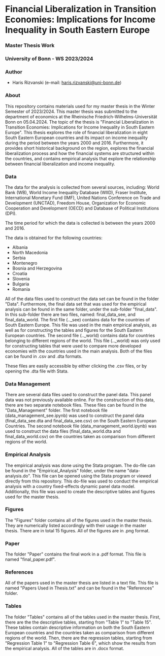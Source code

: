 # Financial Liberalization in Transition Economies: Implications for Income Inequality in South Eastern Europe

### Master Thesis Work

### University of Bonn - WS 2023/2024

### Author

- Haris Rizvanski (e-mail: haris.rizvanski@uni-bonn.de)

### About

This repository contains materials used for my master thesis in the Winter Semester of 2023/2024. This master thesis was submitted to the department of economics at the
Rheinische Friedrich-Wilhelms-Universität Bonn on 05.04.2024. The topic of the thesis is "Financial Liberalization in Transition Economies: Implications for Income Inequality
in South Eastern Europe". This thesis explores the role of financial liberalization in eight South Eastern European countries and its impact on income inequality during the period
between the years 2000 and 2016. Furthermore, it provides short historical background on the region, explores the financial liberalization process and how the financial systems 
are structured within the countries, and contains empirical analysis that explore the relationship between financial liberalization and income inequality.

### Data

The data for the analysis is collected from several sources, including: World Bank (WB), World Income Inequality Database (WIID), Fraser Institute, International Monetary Fund (IMF), 
United Nations Conference on Trade and Development (UNCTAD), Freedom House, Organization for Economic Cooperation and Development (OECD) and Database of Political Institutions (DPI).

The time period for which the data is collected is between the years 2000 and 2016. 

The data is obtained for the following countries:

- Albania
- North Macedonia
- Serbia
- Montenegro
- Bosnia and Herzegovina
- Croatia
- Slovenia
- Bulgaria
- Romania

All of the data files used to construct the data set can be found in the folder "Data". Furthermore, the final data set that was used for the empirical analysis can be found in the 
same folder, under the sub-folder "final_data". In this sub-folder there are two files, named: final_data_see, and final_data_world. The first file (.._see) contains data for the countries
of South Eastern Europe. This file was used in the main empirical analysis, as well as for constructing the tables and figures for the South Eastern European countries. The second file (.._world)
contains data for countries belonging to different regions of the world. This file (.._world) was only used for constructing tables that were used to compare more developed economies with the 
countries used in the main analysis. Both of the files can be found in .csv and .dta formats. 

These files are easily accessible by either clicking the .csv files, or by opening the .dta file with Stata.

### Data Management

There are several data files used to construct the panel data. This panel data was not previously available online. For the construction of this data, there are two separate notebook
files. These files can be found in the "Data_Management" folder. The first notebook file (data_management_see.ipynb) was used to construct the panel data 
(final_data_see.dta and final_data_see.csv) on the South Eastern European Countries. The second notebook file (data_management_world.ipynb) was used to construct the data files 
(final_data_world.dta and final_data_world.csv) on the countries taken as comparison from different regions of the world. 

### Empirical Analysis

The empirical analysis was done using the Stata program. The do-file can be found in the "Empirical_Analysis" folder, under the name "data-analysis.do". This file can be opened using the Stata program or viewed directly from this repository. This do-file was used to conduct the empirical analysis with a country fixed-effects dynamic panel data model. Additionally, this file was used to create the descriptive tables and figures used for the master thesis.

### Figures

The "Figures" folder contains all of the figures used in the master thesis. They are numerically listed accordingly with their usage in the master thesis. There are in total 15 figures. All of the figures
are in .png format.

### Paper

The folder "Paper" contains the final work in a .pdf format. This file is named "final_paper.pdf".

### References

All of the papers used in the master thesis are listed in a text file. This file is named "Papers Used in Thesis.txt" and can be found in the "References" folder.

### Tables

The folder "Tables" contains all of the tables used in the master thesis. First, there are the the descriptive tables, starting from "Table 1" to "Table 15". These tables contain descriptive information 
on both the South Eastern European countries and the countries taken as comparison from different regions of the world. Then, there are the regression tables, starting from "Regression Table 1" to
"Regression Table 6", which show the results from the empirical analysis. All of the tables are in .docx format.
